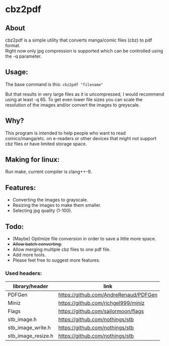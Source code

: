 # cbz2pdf

## About
cbz2pdf is a simple utility that converts manga/comic files (cbz) to pdf format.  
Right now only jpg compression is supported which can be controlled using the -q parameter.

## Usage: 
The base command is this:
```cbz2pdf "filename"```

But that results in very large files as it is uncompressed, I would recommend using at least -q 65.
To get even lower file sizes you can scale the resolution of the images and/or convert the images to greyscale.

## Why?
This program is intended to help people who want to read comics/manga/etc. on e-readers or other devices that might not support cbz files or have limited storage space.

## Making for linux:
Run make, current compiler is clang++-9.

## Features:
* Converting the images to grayscale.
* Resizing the images to make them smaller.
* Selecting jpg quality (1-100).

## Todo:
* (Maybe) Optimize file conversion in order to save a little more space.
* ~~Allow batch converting.~~
* Allow merging multiple cbz files to one pdf file.
* Add more tools.
* Please feel free to suggest more features.


### Used headers:
| library/header | link|
| ------------- | ------------- |
| PDFGen     |         https://github.com/AndreRenaud/PDFGen  |
| Miniz       |        https://github.com/richgel999/miniz    |
| Flags        |       https://github.com/sailormoon/flags    |
| stb_image.h   |      https://github.com/nothings/stb        |
| stb_image_write.h|   https://github.com/nothings/stb        |
|stb_image_resize.h|   https://github.com/nothings/stb        |